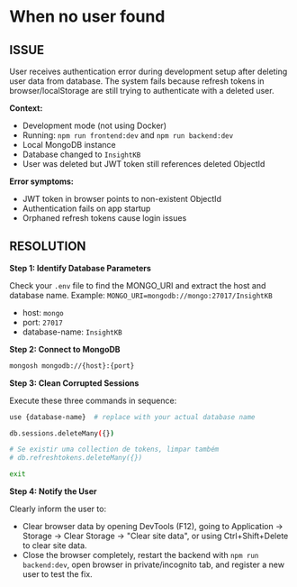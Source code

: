 # When no user found

## **ISSUE**

User receives authentication error during development setup after deleting user data from database. The system fails because refresh tokens in browser/localStorage are still trying to authenticate with a deleted user.

**Context:**
- Development mode (not using Docker)
- Running: `npm run frontend:dev` and `npm run backend:dev`
- Local MongoDB instance
- Database changed to `InsightKB`
- User was deleted but JWT token still references deleted ObjectId

**Error symptoms:**
- JWT token in browser points to non-existent ObjectId
- Authentication fails on app startup
- Orphaned refresh tokens cause login issues

## **RESOLUTION**

**Step 1: Identify Database Parameters**

Check your `.env` file to find the MONGO_URI and extract the host and database name.
Example: `MONGO_URI=mongodb://mongo:27017/InsightKB`
- host: `mongo`
- port: `27017`
- database-name: `InsightKB`

**Step 2: Connect to MongoDB**

```bash
mongosh mongodb://{host}:{port}
```

**Step 3: Clean Corrupted Sessions**

Execute these three commands in sequence:

```bash
use {database-name}  # replace with your actual database name

db.sessions.deleteMany({})

# Se existir uma collection de tokens, limpar também
# db.refreshtokens.deleteMany({})

exit
```

**Step 4: Notify the User**

Clearly inform the user to:
- Clear browser data by opening DevTools (F12), going to Application → Storage → Clear Storage → "Clear site data", or using Ctrl+Shift+Delete to clear site data.
- Close the browser completely, restart the backend with `npm run backend:dev`, open browser in private/incognito tab, and register a new user to test the fix.